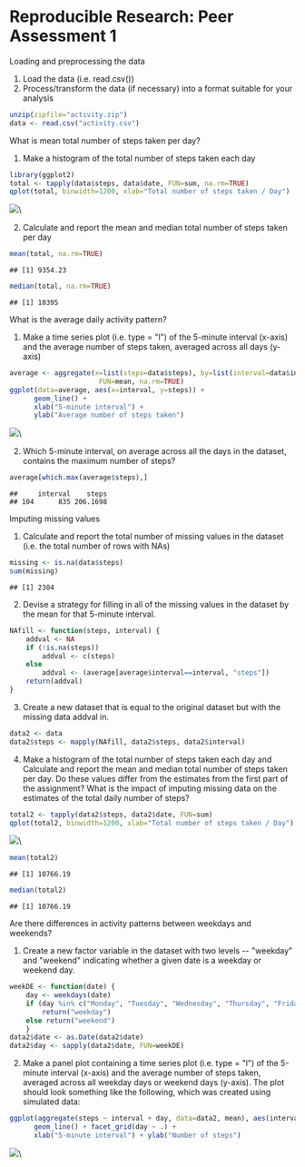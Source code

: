 # Reproducible Research: Peer Assessment 1

Loading and preprocessing the data
1. Load the data (i.e. read.csv())
2. Process/transform the data (if necessary) into a format suitable for your analysis

```r
unzip(zipfile="activity.zip")
data <- read.csv("activity.csv")
```

What is mean total number of steps taken per day?
1. Make a histogram of the total number of steps taken each day

```r
library(ggplot2)
total <- tapply(data$steps, data$date, FUN=sum, na.rm=TRUE)
qplot(total, binwidth=1200, xlab="Total number of steps taken / Day")
```

![](PA1_template_files/figure-html/unnamed-chunk-2-1.png)\

2. Calculate and report the mean and median total number of steps taken per day

```r
mean(total, na.rm=TRUE)
```

```
## [1] 9354.23
```

```r
median(total, na.rm=TRUE)
```

```
## [1] 10395
```

What is the average daily activity pattern?
1. Make a time series plot (i.e. type = "l") of the 5-minute interval (x-axis) and the average number of steps taken, averaged across all days (y-axis)

```r
average <- aggregate(x=list(steps=data$steps), by=list(interval=data$interval),
                      FUN=mean, na.rm=TRUE)
ggplot(data=average, aes(x=interval, y=steps)) +
      geom_line() +
      xlab("5-minute interval") +
      ylab("Average number of steps taken")
```

![](PA1_template_files/figure-html/unnamed-chunk-4-1.png)\

2. Which 5-minute interval, on average across all the days in the dataset, contains the maximum number of steps?

```r
average[which.max(average$steps),]
```

```
##     interval    steps
## 104      835 206.1698
```

Imputing missing values
1. Calculate and report the total number of missing values in the dataset (i.e. the total number of rows with NAs)

```r
missing <- is.na(data$steps)
sum(missing)
```

```
## [1] 2304
```

2. Devise a strategy for filling in all of the missing values in the dataset by the mean for that 5-minute interval.

```r
NAfill <- function(steps, interval) {
    addval <- NA
    if (!is.na(steps))
        addval <- c(steps)
    else
        addval <- (average[average$interval==interval, "steps"])
    return(addval)
}
```

3. Create a new dataset that is equal to the original dataset but with the missing data addval in.

```r
data2 <- data
data2$steps <- mapply(NAfill, data2$steps, data2$interval)
```

4. Make a histogram of the total number of steps taken each day and Calculate and report the mean and median total number of steps taken per day. Do these values differ from the estimates from the first part of the assignment? What is the impact of imputing missing data on the estimates of the total daily number of steps?


```r
total2 <- tapply(data2$steps, data2$date, FUN=sum)
qplot(total2, binwidth=1200, xlab="Total number of steps taken / Day")
```

![](PA1_template_files/figure-html/unnamed-chunk-9-1.png)\

```r
mean(total2)
```

```
## [1] 10766.19
```

```r
median(total2)
```

```
## [1] 10766.19
```

Are there differences in activity patterns between weekdays and weekends?
1. Create a new factor variable in the dataset with two levels -- "weekday" and "weekend" indicating whether a given date is a weekday or weekend day.


```r
weekDE <- function(date) {
    day <- weekdays(date)
    if (day %in% c("Monday", "Tuesday", "Wednesday", "Thursday", "Friday"))
        return("weekday")
    else return("weekend")    
    }
data2$date <- as.Date(data2$date)
data2$day <- sapply(data2$date, FUN=weekDE)
```

2. Make a panel plot containing a time series plot (i.e. type = "l") of the 5-minute interval (x-axis) and the average number of steps taken, averaged across all weekday days or weekend days (y-axis). The plot should look something like the following, which was created using simulated data:


```r
ggplot(aggregate(steps ~ interval + day, data=data2, mean), aes(interval, steps)) +
      geom_line() + facet_grid(day ~ .) +
      xlab("5-minute interval") + ylab("Number of steps")
```

![](PA1_template_files/figure-html/unnamed-chunk-11-1.png)\

